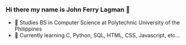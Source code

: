 ### Hi there my name is John Ferry Lagman 👋

- 🏫 Studies BS in Computer Science at Polytechnic University of the Philippines
- 🌱 Currently learning C, Python, SQL, HTML, CSS, Javascript, etc...
